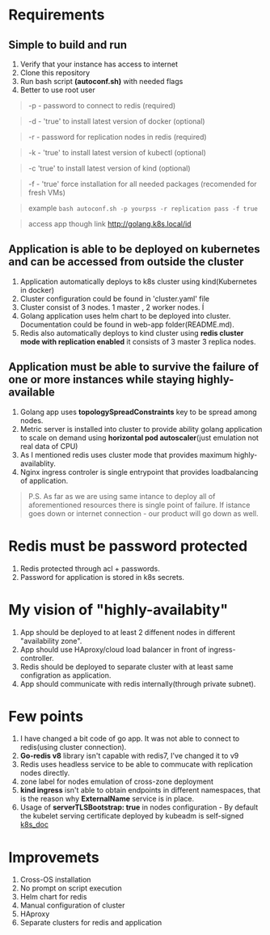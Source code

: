 
# Requirements

## Simple to build and run
1. Verify that your instance has access to internet
2. Clone this repository
3. Run bash script **(autoconf.sh)** with needed flags
4. Better to use root user
>-p - password to connect to redis (required)

>-d - 'true' to install latest version of docker (optional)

>-r - password for replication nodes in redis (required)

>-k - 'true' to install latest version of kubectl (optional)

>-c 'true' to install latest version of kind (optional)

>-f - 'true' force installation for all needed packages (recomended for fresh VMs)

>example ```bash autoconf.sh -p yourpss -r replication pass -f true```

> access app though link http://golang.k8s.local/id

## Application is able to be deployed on kubernetes and can be accessed from outside the cluster
1. Application automatically deploys to k8s cluster using kind(Kubernetes in docker) 
2. Cluster configuration could be found in 'cluster.yaml' file 
3. Cluster consist of 3 nodes. 1 master , 2 worker nodes. Í
4. Golang application uses helm chart to be deployed into cluster. Documentation could be found in web-app folder(README.md).  
5. Redis also automatically deploys to kind cluster using **redis cluster mode with replication enabled** it consists of 3 master 3 replica nodes.
## Application must be able to survive the failure of one or more instances while staying highly-available
1. Golang app uses **topologySpreadConstraints** key to be spread among nodes. 
2. Metric server is installed into cluster to provide ability golang application to scale on demand using **horizontal pod autoscaler**(just emulation not real data of CPU)
3. As I mentioned redis uses cluster mode that provides maximum highly-availablity.
4. Nginx ingress controler is single entrypoint that provides loadbalancing of application. 
> P.S. As far as we are using same intance to deploy all of aforementioned resources there is single point of failure. 
If istance goes down or internet connection - our product will go down as well.
# Redis must be password protected
1. Redis protected through acl + passwords.
2. Password for application is stored in k8s secrets.

# My vision of "highly-availabity" 
1. App should be deployed to at least 2 diffenent nodes in different "availability zone".
2. App should use HAproxy/cloud load balancer in front of ingress-controller.
3. Redis should be deployed to separate cluster with at least same configration as application.
4. App should communicate with redis internally(through private subnet).

# Few points 

1. I have changed a bit code of go app. It was not able to connect to redis(using cluster connection).
2. **Go-redis v8** library isn't capable with redis7, I've changed it to v9
3. Redis uses headless service to be able to commucate with replication nodes directly. 
4. zone label for nodes emulation of cross-zone deployment
5. **kind ingress** isn't able to obtain endpoints in different namespaces, that is the reason why **ExternalName** service is in place.
6. Usage of **serverTLSBootstrap: true** in nodes configuration - By default the kubelet serving certificate deployed by kubeadm is self-signed [k8s_doc](https://kubernetes.io/docs/tasks/administer-cluster/kubeadm/kubeadm-certs/#kubelet-serving-certs)
# Improvemets
1. Cross-OS installation
2. No prompt on script execution
2. Helm chart for redis
3. Manual configuration of cluster
4. HAproxy
5. Separate clusters for redis and application 
